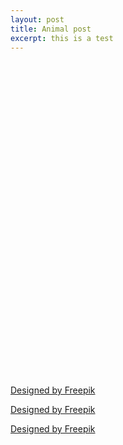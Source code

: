 ```yaml
---
layout: post
title: Animal post
excerpt: this is a test
---
```


<style>

.links line {
  stroke: #999;
  stroke-opacity: 0.6;
}

.nodes circle {
  stroke: #fff;
  stroke-width: 1.5px;
}

</style>
<svg width="600" height="600"></svg>
<script src="https://d3js.org/d3.v4.min.js"></script>
<script>

var svg = d3.select("svg"),
    width = +svg.attr("width"),
    height = +svg.attr("height");
    
var defs = svg.append('svg:defs');

defs.append("svg:pattern")
    .attr("id", "dog")
    .attr("width", 100)
    .attr("height", 100)
    .attr("patternUnits", "userSpaceOnUse")
    .append("svg:image")
    .attr("xlink:href", "public/animals/dog1.png")
    .attr("width", 100)
    .attr("height", 100)
    .attr("x", 0)
    .attr("y", 0);

var color = d3.scaleOrdinal(d3.schemeCategory20);

var simulation = d3.forceSimulation()
    .force("link", d3.forceLink().id(function(d) { return d.id; }))
    .force("charge", d3.forceManyBody())
    .force("center", d3.forceCenter(width / 2, height / 2));

d3.json("public/animals/miserables.json", function(error, graph) {
  if (error) throw error;

  var link = svg.append("g")
      .attr("class", "links")
    .selectAll("line")
    .data(graph.links)
    .enter().append("line")
      .attr("stroke-width", function(d) { return 0; });

  var node = svg.append("g")
      .attr("class", "nodes")
    .selectAll("circle")
    .data(graph.nodes)
    .enter()
    .append("circle")
      .attr("cx", 5)
      .attr("cy", 5)
      .attr("r", 10)
      //.attr("fill", function(d) { return color(d.group); })
      .style("fill", "#fff")
      .style("fill", "url(#dog)");
    //    .call(d3.drag()
    //      .on("start", dragstarted)
    //      .on("drag", dragged)
    //      .on("end", dragended));
  
  node.append("title")
      .text(function(d) { return d.id; });

  simulation
      .nodes(graph.nodes)
      .on("tick", ticked);

  simulation.force("link")
      .links(graph.links);

  function ticked() {
    link
        .attr("x1", function(d) { return d.source.x; })
        .attr("y1", function(d) { return d.source.y; })
        .attr("x2", function(d) { return d.target.x; })
        .attr("y2", function(d) { return d.target.y; });

    node
        .attr("cx", function(d) { return d.x; })
        .attr("cy", function(d) { return d.y; });
  }
});

function dragstarted(d) {
  if (!d3.event.active) simulation.alphaTarget(0.3).restart();
  d.fx = d.x;
  d.fy = d.y;
}

function dragged(d) {
  d.fx = d3.event.x;
  d.fy = d3.event.y;
}

function dragended(d) {
  if (!d3.event.active) simulation.alphaTarget(0);
  d.fx = null;
  d.fy = null;
}

</script>

<a href="http://www.freepik.com/free-vector/pack-of-farm-animal-silhouettes_1058750.htm">Designed by Freepik</a>

<a href='http://www.freepik.com/free-vector/assortment-of-fantastic-dog-silhouettes_1087946.htm'>Designed by Freepik</a>

<a href='http://www.freepik.com/free-vector/silhouette-of-cats-in-different-positions_1261801.htm'>Designed by Freepik</a>